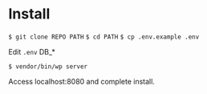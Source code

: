 # Install

`$ git clone REPO PATH`
`$ cd PATH`
`$ cp .env.example .env`

Edit `.env` DB_*

`$ vendor/bin/wp server`

Access localhost:8080 and complete install.

